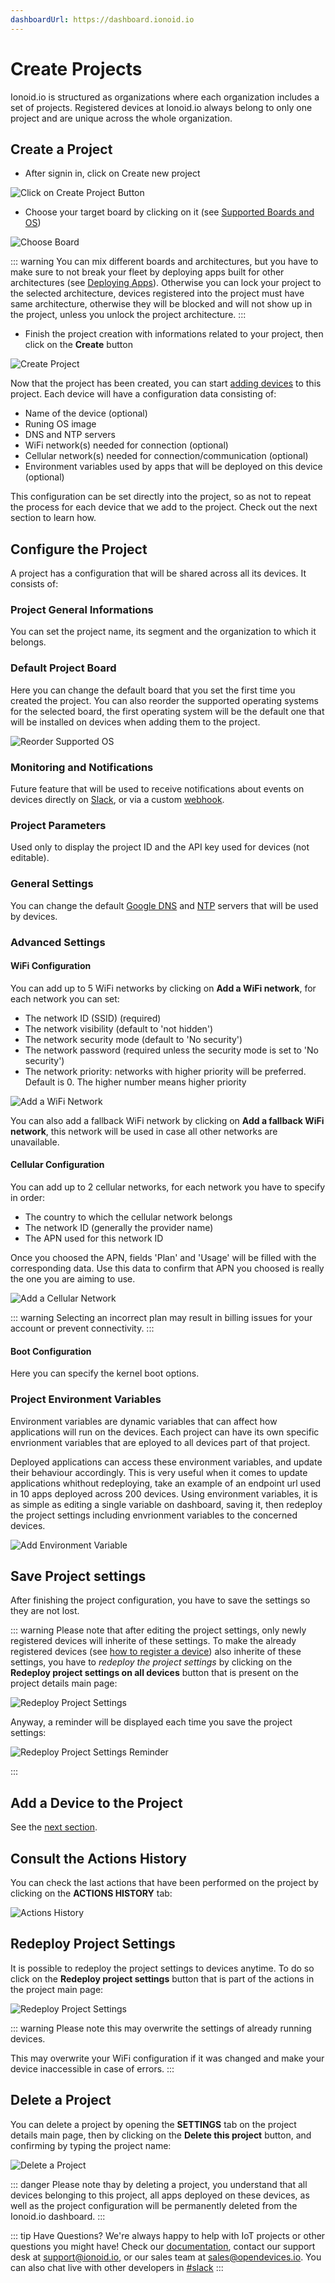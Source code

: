 ```yaml
---
dashboardUrl: https://dashboard.ionoid.io
---
```


# Create Projects

Ionoid.io is structured as organizations where each organization includes a set
of projects. Registered devices at Ionoid.io always belong to only one project and
are unique across the whole organization.


## Create a Project

- After signin in, click on <a :href="$frontmatter.dashboardUrl+'/projects/new'" target="_blank">Create new project</a>

![Click on Create Project Button](/steps/projects-and-devices/click_on_create_project_button.gif)

- Choose your target board by clicking on it (see [Supported Boards and
  OS](/docs/supported-boards-and-os.md))

![Choose Board](/steps/projects-and-devices/choose_board.gif)

::: warning
  You can mix different boards and architectures, but you have to make sure to
not break your fleet by deploying apps built for other architectures
(see [Deploying Apps](/)). Otherwise you can lock your project to the selected
architecture, devices registered into the project must have same architecture,
otherwise they will be blocked and will not show up in the project,
unless you unlock the project architecture.
:::

- Finish the project creation with informations related to your project, then
  click on the **Create** button

![Create Project](/steps/projects-and-devices/finish_create_project.gif)

Now that the project has been created, you can start
<a href="/docs/register-devices.html" target="_blank">adding devices</a> to this
project. Each device will have a configuration data consisting of:

- Name of the device (optional)
- Runing OS image
- DNS and NTP servers
- WiFi network(s) needed for connection (optional)
- Cellular network(s) needed for connection/communication (optional)
- Environment variables used by apps that will be deployed on this device
  (optional)

This configuration can be set directly into the project, so as not to repeat
the process for each device that we add to the project. Check out the next
section to learn how.

## Configure the Project

A project has a configuration that will be shared across all its devices. It
consists of:

### Project General Informations

You can set the project name, its segment and the organization to which it
belongs.

### Default Project Board

Here you can change the default board that you set the first time you created the
project. You can also reorder the supported operating systems for the selected
board, the first operating system will be the default one that will be
installed on devices when adding them to the project.

![Reorder Supported OS](/steps/projects-and-devices/reorder_supported_os.png)

### Monitoring and Notifications

Future feature that will be used to receive notifications about events on
devices directly on [Slack](https://slack.com/), or via a custom
[webhook](https://wikipedia.org/wiki/Webhook).

### Project Parameters

Used only to display the project ID and the API key used for devices (not
editable).

### General Settings

You can change the default
[Google DNS](https://developers.google.com/speed/public-dns) and
[NTP](https://developers.google.com/time) servers that will be used by devices.

### Advanced Settings

#### WiFi Configuration

You can add up to 5 WiFi networks by clicking on **Add a WiFi network**, for each
network you can set:

- The network ID (SSID) (required)
- The network visibility (default to 'not hidden')
- The network security mode (default to 'No security')
- The network password (required unless the security mode is set to 'No
  security')
- The network priority: networks with higher priority will be preferred. Default
is 0. The higher number means higher priority

![Add a WiFi Network](/steps/projects-and-devices/add_wifi_network.png)

You can also add a fallback WiFi network by clicking on **Add a fallback WiFi
network**, this network will be used in case all other networks are unavailable.

#### Cellular Configuration

You can add up to 2 cellular networks, for each network you have to specify in
order:

- The country to which the cellular network belongs
- The network ID (generally the provider name)
- The APN used for this network ID

Once you choosed the APN, fields 'Plan' and 'Usage' will be filled with the
corresponding data. Use this data to confirm that APN you choosed is really the
one you are aiming to use.

![Add a Cellular Network](/steps/projects-and-devices/add_cellular_network.gif)

::: warning
Selecting an incorrect plan may result in billing issues for your account or
prevent connectivity.
:::


#### Boot Configuration

Here you can specify the kernel boot options.


### Project Environment Variables

Environment variables are dynamic variables that can affect how applications will run
on the devices. Each project can have its own specific envrionment variables that
are eployed to all devices part of that project.

Deployed applications can access these environment variables, and update their behaviour accordingly.
This is very useful when it comes to update applications whithout redeploying, take an example
of an endpoint url used in 10 apps deployed across 200 devices. Using environment variables, it is as
simple as editing a single variable on dashboard, saving it, then redeploy the project settings including
envrionment variables to the concerned devices.

![Add Environment Variable](/steps/projects-and-devices/add_env_var.gif)


## Save Project settings

After finishing the project configuration, you have to save the settings so they are not lost.

::: warning
Please note that after editing the project settings, only newly registered devices
will inherite of these settings. To make the already registered devices (see [how
to register a device]()) also inherite of these settings, you have to _redeploy
the project settings_ by clicking on the **Redeploy project settings on all
devices** button that is present on the project details main page:

![Redeploy Project Settings](/steps/projects-and-devices/redeploy_project_settings.png)

Anyway, a reminder will be displayed each time you save the project settings:

![Redeploy Project Settings Reminder](/steps/projects-and-devices/redeploy_project_settings_reminder.gif)

:::


## Add a Device to the Project

See the [next section](./register-devices.md).


## Consult the Actions History

You can check the last actions that have been performed on the project by
clicking on the **ACTIONS HISTORY** tab:

![Actions History](/steps/projects-and-devices/actions_history.png)


## Redeploy Project Settings

It is possible to redeploy the project settings to devices anytime. To do so
click on the **Redeploy project settings** button that is part of the actions in
the project main page:

![Redeploy Project Settings](/steps/projects-and-devices/redeploy_project_settings.png)


::: warning
Please note this may overwrite the settings of already running devices.

This may overwrite your WiFi configuration if it was changed and make your device
inaccessible in case of errors.
:::


## Delete a Project

You can delete a project by opening the **SETTINGS** tab on the project details
main page, then by clicking on the **Delete this project** button, and confirming
by typing the project name:

![Delete a Project](/steps/projects-and-devices/delete_a_project.gif)

::: danger
Please note thay by deleting a project, you understand that all devices
belonging to this project, all apps deployed on these devices, as well as the
project configuration will be permanently deleted from the Ionoid.io dashboard.
:::

::: tip Have Questions?
We're always happy to help with IoT projects or other questions you might have!
Check our [documentation](https://docs.ionoid.io/), contact our
support desk at <support@ionoid.io>, or our sales team at <sales@opendevices.io>.
You can also chat live with other developers in  [#slack](https://ionoidcommunity.slack.com/join/shared_invite/enQtODAzODgwOTIyMDY4LWExNWVmMDJhMDE2YWYyMjE3N2FlOGNlZjM4NDlmYmM5MmNhYWY1ZTZmOWMwYTYxYTMxNTQzODYzYmRmODMzOWI)
:::
